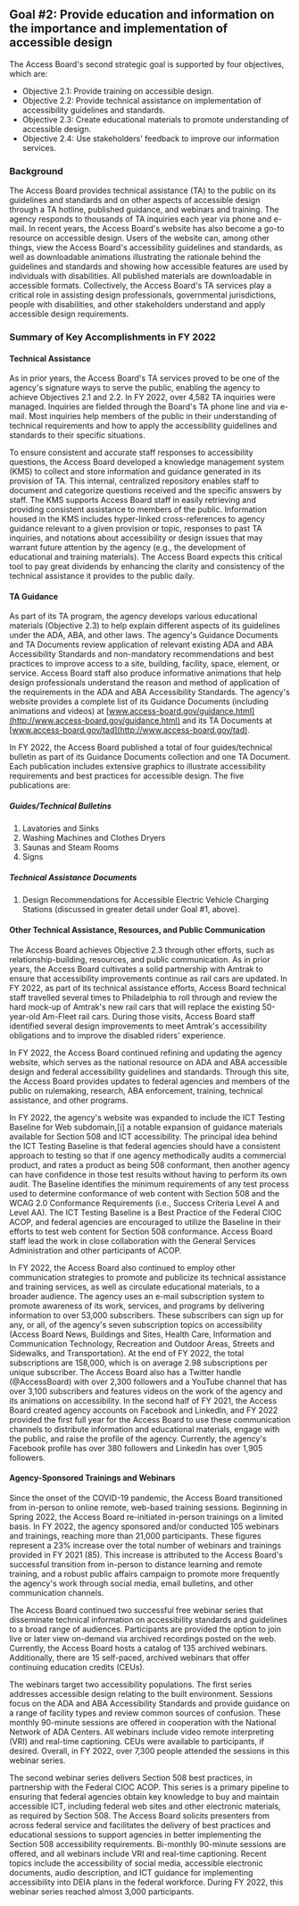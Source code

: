 ## Goal #2: Provide education and information on the importance and implementation of accessible design

The Access Board's second strategic goal is supported by four objectives, which are:

- Objective 2.1: Provide training on accessible design.
- Objective 2.2: Provide technical assistance on implementation of accessibility guidelines and standards.
- Objective 2.3: Create educational materials to promote understanding of accessible design.
- Objective 2.4: Use stakeholders' feedback to improve our information services.

### Background

The Access Board provides technical assistance (TA) to the public on its guidelines and standards and on other aspects of accessible design through a TA hotline, published guidance, and webinars and training. The agency responds to thousands of TA inquiries each year via phone and e-mail. In recent years, the Access Board's website has also become a go-to resource on accessible design. Users of the website can, among other things, view the Access Board's accessibility guidelines and standards, as well as downloadable animations illustrating the rationale behind the guidelines and standards and showing how accessible features are used by individuals with disabilities. All published materials are downloadable in accessible formats. Collectively, the Access Board's TA services play a critical role in assisting design professionals, governmental jurisdictions, people with disabilities, and other stakeholders understand and apply accessible design requirements.

### Summary of Key Accomplishments in FY 2022

#### Technical Assistance

As in prior years, the Access Board's TA services proved to be one of the agency's signature ways to serve the public, enabling the agency to achieve Objectives 2.1 and 2.2. In FY 2022, over 4,582 TA inquiries were managed. Inquiries are fielded through the Board's TA phone line and via e-mail. Most inquiries help members of the public in their understanding of technical requirements and how to apply the accessibility guidelines and standards to their specific situations.

To ensure consistent and accurate staff responses to accessibility questions, the Access Board developed a knowledge management system (KMS) to collect and store information and guidance generated in its provision of TA. This internal, centralized repository enables staff to document and categorize questions received and the specific answers by staff. The KMS supports Access Board staff in easily retrieving and providing consistent assistance to members of the public. Information housed in the KMS includes hyper-linked cross-references to agency guidance relevant to a given provision or topic, responses to past TA inquiries, and notations about accessibility or design issues that may warrant future attention by the agency (e.g., the development of educational and training materials). The Access Board expects this critical tool to pay great dividends by enhancing the clarity and consistency of the technical assistance it provides to the public daily.

#### TA Guidance

As part of its TA program, the agency develops various educational materials (Objective 2.3) to help explain different aspects of its guidelines under the ADA, ABA, and other laws. The agency's Guidance Documents and TA Documents review application of relevant existing ADA and ABA Accessibility Standards and non-mandatory recommendations and best practices to improve access to a site, building, facility, space, element, or service. Access Board staff also produce informative animations that help design professionals understand the reason and method of application of the requirements in the ADA and ABA Accessibility Standards. The agency's website provides a complete list of its Guidance Documents (including animations and videos) at [www.access-board.gov/guidance.html](http://www.access-board.gov/guidance.html) and its TA Documents at [www.access-board.gov/tad](http://www.access-board.gov/tad).

In FY 2022, the Access Board published a total of four guides/technical bulletin as part of its Guidance Documents collection and one TA Document. Each publication includes extensive graphics to illustrate accessibility requirements and best practices for accessible design. The five publications are:

##### Guides/Technical Bulletins

1. Lavatories and Sinks
2. Washing Machines and Clothes Dryers
3. Saunas and Steam Rooms
4. Signs

##### Technical Assistance Documents

1. Design Recommendations for Accessible Electric Vehicle Charging Stations (discussed in greater detail under Goal #1, above).

#### Other Technical Assistance, Resources, and Public Communication

The Access Board achieves Objective 2.3 through other efforts, such as relationship-building, resources, and public communication. As in prior years, the Access Board cultivates a solid partnership with Amtrak to ensure that accessibility improvements continue as rail cars are updated. In FY 2022, as part of its technical assistance efforts, Access Board technical staff travelled several times to Philadelphia to roll through and review the hard mock-up of Amtrak's new rail cars that will replace the existing 50-year-old Am-Fleet rail cars. During those visits, Access Board staff identified several design improvements to meet Amtrak's accessibility obligations and to improve the disabled riders' experience.

In FY 2022, the Access Board continued refining and updating the agency website, which serves as the national resource on ADA and ABA accessible design and federal accessibility guidelines and standards. Through this site, the Access Board provides updates to federal agencies and members of the public on rulemaking, research, ABA enforcement, training, technical assistance, and other programs.

In FY 2022, the agency's website was expanded to include the ICT Testing Baseline for Web subdomain,[[i]](https://usaccessboard.sharepoint.com/sites/OTIS/Shared%20Documents/USAB%20Website/PAR%202022/YE%20PBC%209%20Draft%20PAR%201of2%20narrative.docx#_edn1) a notable expansion of guidance materials available for Section 508 and ICT accessibility. The principal idea behind the ICT Testing Baseline is that federal agencies should have a consistent approach to testing so that if one agency methodically audits a commercial product, and rates a product as being 508 conformant, then another agency can have confidence in those test results without having to perform its own audit. The Baseline identifies the minimum requirements of any test process used to determine conformance of web content with Section 508 and the WCAG 2.0 Conformance Requirements (i.e., Success Criteria Level A and Level AA). The ICT Testing Baseline is a Best Practice of the Federal CIOC ACOP, and federal agencies are encouraged to utilize the Baseline in their efforts to test web content for Section 508 conformance. Access Board staff lead the work in close collaboration with the General Services Administration and other participants of ACOP.

In FY 2022, the Access Board also continued to employ other communication strategies to promote and publicize its technical assistance and training services, as well as circulate educational materials, to a broader audience. The agency uses an e-mail subscription system to promote awareness of its work, services, and programs by delivering information to over 53,000 subscribers. These subscribers can sign up for any, or all, of the agency's seven subscription topics on accessibility (Access Board News, Buildings and Sites, Health Care, Information and Communication Technology, Recreation and Outdoor Areas, Streets and Sidewalks, and Transportation). At the end of FY 2022, the total subscriptions are 158,000, which is on average 2.98 subscriptions per unique subscriber. The Access Board also has a Twitter handle (@AccessBoard) with over 2,300 followers and a YouTube channel that has over 3,100 subscribers and features videos on the work of the agency and its animations on accessibility. In the second half of FY 2021, the Access Board created agency accounts on Facebook and LinkedIn, and FY 2022 provided the first full year for the Access Board to use these communication channels to distribute information and educational materials, engage with the public, and raise the profile of the agency. Currently, the agency's Facebook profile has over 380 followers and LinkedIn has over 1,905 followers.

#### Agency-Sponsored Trainings and Webinars

Since the onset of the COVID-19 pandemic, the Access Board transitioned from in-person to online remote, web-based training sessions. Beginning in Spring 2022, the Access Board re-initiated in-person trainings on a limited basis. In FY 2022, the agency sponsored and/or conducted 105 webinars and trainings, reaching more than 21,000 participants. These figures represent a 23% increase over the total number of webinars and trainings provided in FY 2021 (85). This increase is attributed to the Access Board's successful transition from in-person to distance learning and remote training, and a robust public affairs campaign to promote more frequently the agency's work through social media, email bulletins, and other communication channels.

The Access Board continued two successful free webinar series that disseminate technical information on accessibility standards and guidelines to a broad range of audiences. Participants are provided the option to join live or later view on-demand via archived recordings posted on the web. Currently, the Access Board hosts a catalog of 135 archived webinars. Additionally, there are 15 self-paced, archived webinars that offer continuing education credits (CEUs).

The webinars target two accessibility populations. The first series addresses accessible design relating to the built environment. Sessions focus on the ADA and ABA Accessibility Standards and provide guidance on a range of facility types and review common sources of confusion. These monthly 90-minute sessions are offered in cooperation with the National Network of ADA Centers. All webinars include video remote interpreting (VRI) and real-time captioning. CEUs were available to participants, if desired. Overall, in FY 2022, over 7,300 people attended the sessions in this webinar series.

The second webinar series delivers Section 508 best practices, in partnership with the Federal CIOC ACOP. This series is a primary pipeline to ensuring that federal agencies obtain key knowledge to buy and maintain accessible ICT, including federal web sites and other electronic materials, as required by Section 508. The Access Board solicits presenters from across federal service and facilitates the delivery of best practices and educational sessions to support agencies in better implementing the Section 508 accessibility requirements. Bi-monthly 90-minute sessions are offered, and all webinars include VRI and real-time captioning. Recent topics include the accessibility of social media, accessible electronic documents, audio description, and ICT guidance for implementing accessibility into DEIA plans in the federal workforce. During FY 2022, this webinar series reached almost 3,000 participants.
